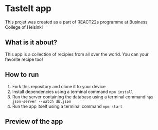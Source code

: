 # TasteIt app 

This projet was created as a part of REACT22s programme at Business College of Helsinki

## What is it about?

This app is a collection of recipies from all over the world. You can your favorite recipe too!

## How to run

1. Fork this repository and clone it to your device
2. Install dependencies using a terminal command ```npm install```
3. Run the server containing the database using a terminal command ```npx json-server --watch db.json```
4. Run the app itself using a terminal command ```npm start```

## Preview of the app

